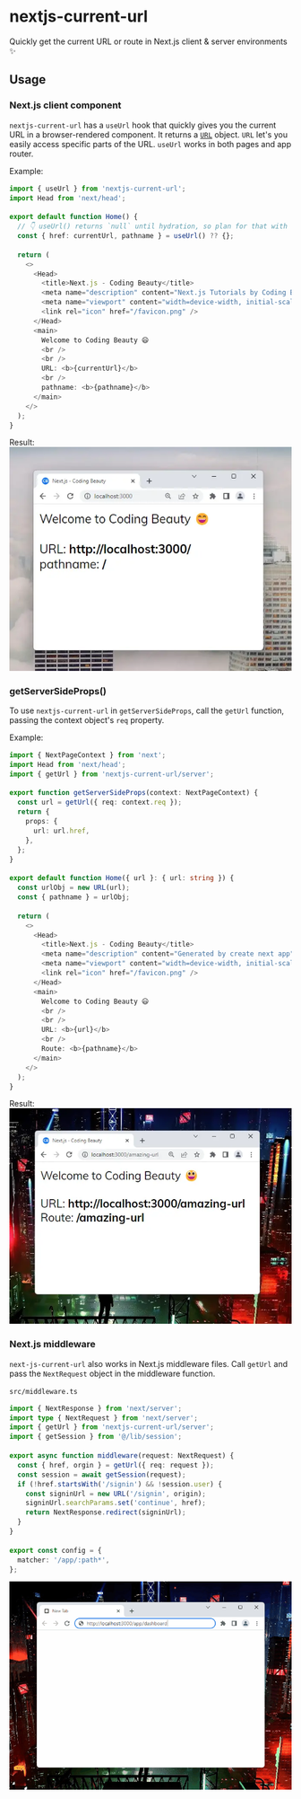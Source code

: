 # nextjs-current-url

Quickly get the current URL or route in Next.js client & server environments ✨

## Usage

### Next.js client component

`nextjs-current-url` has a `useUrl` hook that quickly gives you the current URL in a browser-rendered component.
It returns a [`URL`](https://developer.mozilla.org/en-US/docs/Web/API/URL) object.
`URL` let's you easily access specific parts of the URL.
`useUrl` works in both pages and app router.

Example:

```ts
import { useUrl } from 'nextjs-current-url';
import Head from 'next/head';

export default function Home() {
  // 👇 useUrl() returns `null` until hydration, so plan for that with `??`
  const { href: currentUrl, pathname } = useUrl() ?? {};

  return (
    <>
      <Head>
        <title>Next.js - Coding Beauty</title>
        <meta name="description" content="Next.js Tutorials by Coding Beauty" />
        <meta name="viewport" content="width=device-width, initial-scale=1" />
        <link rel="icon" href="/favicon.png" />
      </Head>
      <main>
        Welcome to Coding Beauty 😄
        <br />
        <br />
        URL: <b>{currentUrl}</b>
        <br />
        pathname: <b>{pathname}</b>
      </main>
    </>
  );
}
```

Result:
![](media/clientcomponent.webp)

### getServerSideProps()

To use `nextjs-current-url` in `getServerSideProps`, call the `getUrl` function, passing the context object's `req` property.

Example:

```ts
import { NextPageContext } from 'next';
import Head from 'next/head';
import { getUrl } from 'nextjs-current-url/server';

export function getServerSideProps(context: NextPageContext) {
  const url = getUrl({ req: context.req });
  return {
    props: {
      url: url.href,
    },
  };
}

export default function Home({ url }: { url: string }) {
  const urlObj = new URL(url);
  const { pathname } = urlObj;

  return (
    <>
      <Head>
        <title>Next.js - Coding Beauty</title>
        <meta name="description" content="Generated by create next app" />
        <meta name="viewport" content="width=device-width, initial-scale=1" />
        <link rel="icon" href="/favicon.png" />
      </Head>
      <main>
        Welcome to Coding Beauty 😃
        <br />
        <br />
        URL: <b>{url}</b>
        <br />
        Route: <b>{pathname}</b>
      </main>
    </>
  );
}
```

Result:
![](media/getserversideprops.webp)

### Next.js middleware

`next-js-current-url` also works in Next.js middleware files.
Call `getUrl` and pass the `NextRequest` object in the middleware function.

`src/middleware.ts`

```ts
import { NextResponse } from 'next/server';
import type { NextRequest } from 'next/server';
import { getUrl } from 'nextjs-current-url/server';
import { getSession } from '@/lib/session';

export async function middleware(request: NextRequest) {
  const { href, orgin } = getUrl({ req: request });
  const session = await getSession(request);
  if (!href.startsWith('/signin') && !session.user) {
    const signinUrl = new URL('/signin', origin);
    signinUrl.searchParams.set('continue', href);
    return NextResponse.redirect(signinUrl);
  }
}

export const config = {
  matcher: '/app/:path*',
};
```

![](media/middleware.gif)
